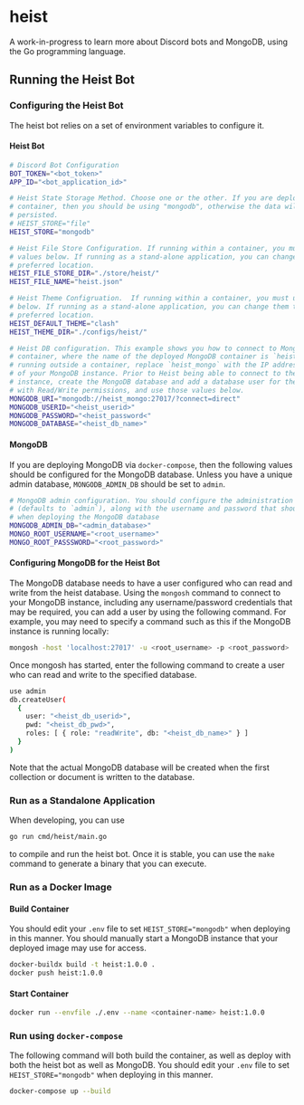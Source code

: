 # heist

A work-in-progress to learn more about Discord bots and MongoDB, using the Go programming language.

## Running the Heist Bot

### Configuring the Heist Bot

The heist bot relies on a set of environment variables to configure it.

#### Heist Bot

```bash
# Discord Bot Configuration
BOT_TOKEN="<bot_token>"
APP_ID="<bot_application_id>"

# Heist State Storage Method. Choose one or the other. If you are deploying to a
# container, then you should be using "mongodb", otherwise the data will not be
# persisted.
# HEIST_STORE="file"
HEIST_STORE="mongodb"

# Heist File Store Configuration. If running within a container, you must use the
# values below. If running as a stand-alone application, you can change them to your
# preferred location.
HEIST_FILE_STORE_DIR="./store/heist/"
HEIST_FILE_NAME="heist.json"

# Heist Theme Configruation.  If running within a container, you must use the values
# below. If running as a stand-alone application, you can change them to your
# preferred location.
HEIST_DEFAULT_THEME="clash"
HEIST_THEME_DIR="./configs/heist/"

# Heist DB configuration. This example shows you how to connect to MongoDB within a
# container, where the name of the deployed MongoDB container is `heist_mongo`. If 
# running outside a container, replace `heist_mongo` with the IP address or DNS name
# of your MongoDB instance. Prior to Heist being able to connect to the MongoDB
# instance, create the MongoDB database and add a database user for the database
# with Read/Write permissions, and use those values below.
MONGODB_URI="mongodb://heist_mongo:27017/?connect=direct"
MONGODB_USERID="<heist_userid>"
MONGODB_PASSWORD="<heist_password<"
MONGODB_DATABASE="<heist_db_name>"
```

#### MongoDB

If you are deploying MongoDB via `docker-compose`, then the following values should
be configured for the MongoDB database. Unless you have a unique admin database,
`MONGODB_ADMIN_DB` should be set to `admin`.

```bash
# MongoDB admin configuration. You should configure the administration database
# (defaults to `admin`), along with the username and password that should be used
# when deploying the MongoDB database
MONGODB_ADMIN_DB="<admin_database>"
MONGO_ROOT_USERNAME="<root_username>"
MONGO_ROOT_PASSSWORD="<root_password>"
```

#### Configuring MongoDB for the Heist Bot

The MongoDB database needs to have a user configured who can read and write from the heist database. Using the
`mongosh` command to connect to your MongoDB instance, including any username/password credentials that may be
required, you can add a user by using the following command. For example, you may need to specify a command
such as this if the MongoDB instance is running locally:

```bash
mongosh -host 'localhost:27017' -u <root_username> -p <root_password>
```

Once mongosh has started, enter the following command to create a user who can read and write to the specified
database.

```bash
use admin
db.createUser(
  {
    user: "<heist_db_userid>",
    pwd: "<heist_db_pwd>",
    roles: [ { role: "readWrite", db: "<heist_db_name>" } ]
  }
)
```

Note that the actual MongoDB database will be created when the first collection or document is written to the database.

### Run as a Standalone Application

When developing, you can use

```bash
go run cmd/heist/main.go
```

to compile and run the heist bot. Once it is stable, you can use the `make` command to generate a binary that you can
execute.

### Run as a Docker Image

#### Build Container

You should edit your `.env` file to set `HEIST_STORE="mongodb"` when deploying in this manner. You should manually start
a MongoDB instance that your deployed image may use for access.

``` bash
docker-buildx build -t heist:1.0.0 .
docker push heist:1.0.0
```
#### Start Container

```bash
docker run --envfile ./.env --name <container-name> heist:1.0.0
```

### Run using `docker-compose`

The following command will both build the container, as well as deploy with both the heist bot as well as MongoDB. You should edit your
`.env` file to set `HEIST_STORE="mongodb"` when deploying in this manner.

```bash
docker-compose up --build
```